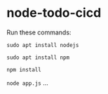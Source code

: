 # node-todo-cicd

Run these commands:


`sudo apt install nodejs`


`sudo apt install npm`


`npm install`

`node app.js`
...
